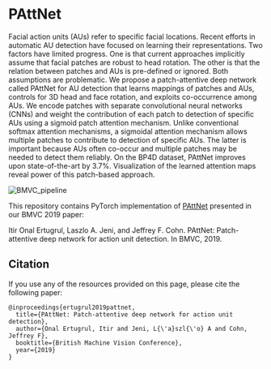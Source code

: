 # PAttNet

Facial action units (AUs) refer to specific facial locations. Recent efforts in automatic AU detection have focused on learning their representations. Two factors have limited progress. One is that current approaches implicitly assume that facial patches are robust to head rotation. The other is that the relation between patches and AUs is pre-defined or ignored. Both assumptions are problematic. We propose a patch-attentive deep network called PAttNet for AU detection that learns mappings of patches and AUs, controls for 3D head and face rotation, and exploits co-occurrence among AUs. We encode patches with separate convolutional neural networks (CNNs) and weight the contribution of each patch to detection of specific AUs using a sigmoid patch attention mechanism. Unlike conventional softmax attention mechanisms, a sigmoidal attention mechanism allows multiple patches to contribute to detection of specific AUs. The latter is important because AUs often co-occur and multiple patches may be needed to detect them reliably. On the BP4D dataset, PAttNet improves upon state-of-the-art by 3.7\%. Visualization of the learned attention maps reveal power of this patch-based approach.

![BMVC_pipeline](https://user-images.githubusercontent.com/12033328/64030088-e0551400-cb13-11e9-8a31-c5ca19bebe3c.png)

This repository contains PyTorch implementation of [PAttNet](https://www.jeffcohn.net/wp-content/uploads/2019/07/BMVC2019_PAttNet.pdf.pdf) presented in our BMVC 2019 paper:

Itir Onal Ertugrul, Laszlo A. Jeni, and Jeffrey F. Cohn. PAttNet: Patch-attentive deep network for action unit detection. In BMVC, 2019. 

## Citation

If you use any of the resources provided on this page, please cite the following paper:

```
@inproceedings{ertugrul2019pattnet,
  title={PAttNet: Patch-attentive deep network for action unit detection},
  author={Onal Ertugrul, Itir and Jeni, L{\'a}szl{\'o} A and Cohn, Jeffrey F},
  booktitle={British Machine Vision Conference},
  year={2019}
}

```
